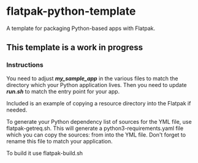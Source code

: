 # flatpak-python-template
A template for packaging Python-based apps with Flatpak.


## This template is a work in progress 


### Instructions

You need to adjust ***my_sample_app*** in the various files to match the directory which your Python
application lives. Then you need to update ***run.sh*** to match the entry point for your app.

Included is an example of copying a resource directory into the Flatpak if needed.

To generate your Python dependency list of sources for the YML file, use flatpak-getreq.sh. This will 
generate a python3-requirements.yaml file which you can copy the sources: from into the YML file. Don't 
forget to rename this file to match your application.

To build it use flatpak-build.sh
